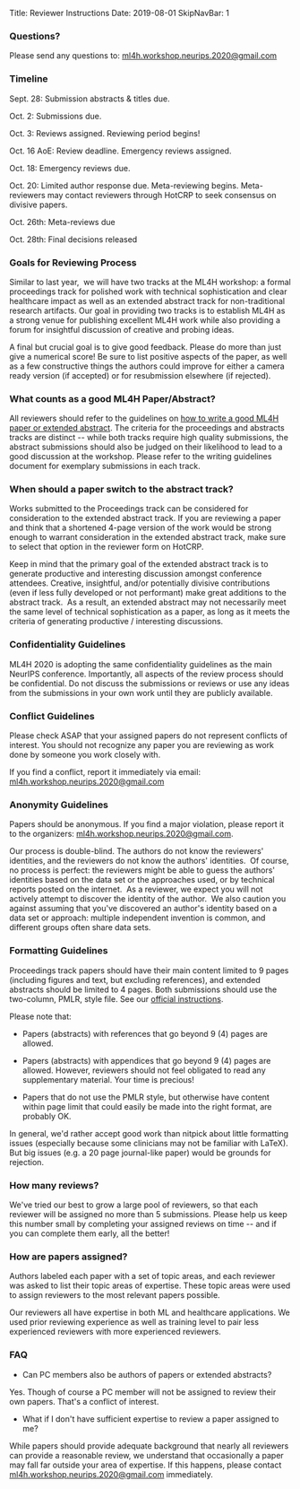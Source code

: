 Title: Reviewer Instructions
Date: 2019-08-01
SkipNavBar: 1

### Questions?

Please send any questions to: ml4h.workshop.neurips.2020@gmail.com 

### Timeline

Sept. 28: Submission abstracts & titles due. 

Oct. 2: Submissions due.

Oct. 3: Reviews assigned. Reviewing period begins!

Oct. 16 AoE: Review deadline. Emergency reviews assigned.

Oct. 18: Emergency reviews due.

Oct. 20: Limited author response due. Meta-reviewing begins. Meta-reviewers may contact reviewers through HotCRP to seek consensus on divisive papers.

Oct. 26th: Meta-reviews due

Oct. 28th: Final decisions released

### Goals for Reviewing Process

Similar to last year,  we will have two tracks at the ML4H workshop: a formal proceedings track for polished work with technical sophistication and clear healthcare impact as well as an extended abstract track for non-traditional research artifacts. Our goal in providing two tracks is to establish ML4H as a strong venue for publishing excellent ML4H work while also providing a forum for insightful discussion of creative and probing ideas.

A final but crucial goal is to give good feedback. Please do more than just give a numerical score! Be sure to list positive aspects of the paper, as well as a few constructive things the authors could improve for either a camera ready version (if accepted) or for resubmission elsewhere (if rejected).

### What counts as a good ML4H Paper/Abstract?

All reviewers should refer to the guidelines on [how to write a good ML4H paper or extended abstract](https://ml4health.github.io/2020/pages/writing-guidelines.html). The criteria for the proceedings and abstracts tracks are distinct -- while both tracks require high quality submissions, the abstract submissions should also be judged on their likelihood to lead to a good discussion at the workshop. Please refer to the writing guidelines document for exemplary submissions in each track.

### When should a paper switch to the abstract track? 

Works submitted to the Proceedings track can be considered for consideration to the extended abstract track. If you are reviewing a paper and think that a shortened 4-page version of the work would be strong enough to warrant consideration in the extended abstract track, make sure to select that option in the reviewer form on HotCRP.

Keep in mind that the primary goal of the extended abstract track is to generate productive and interesting discussion amongst conference attendees. Creative, insightful, and/or potentially divisive contributions (even if less fully developed or not performant) make great additions to the abstract track.  As a result, an extended abstract may not necessarily meet the same level of technical sophistication as a paper, as long as it meets the criteria of generating productive / interesting discussions.

### Confidentiality Guidelines

ML4H 2020 is adopting the same confidentiality guidelines as the main NeurIPS conference. Importantly, all aspects of the review process should be confidential. Do not discuss the submissions or reviews or use any ideas from the submissions in your own work until they are publicly available.

### Conflict Guidelines

Please check ASAP that your assigned papers do not represent conflicts of interest. You should not recognize any paper you are reviewing as work done by someone you work closely with.

If you find a conflict, report it immediately via email: <ml4h.workshop.neurips.2020@gmail.com>

### Anonymity Guidelines

Papers should be anonymous. If you find a major violation, please report it to the organizers: ml4h.workshop.neurips.2020@gmail.com.

Our process is double-blind. The authors do not know the reviewers' identities, and the reviewers do not know the authors' identities.  Of course, no process is perfect: the reviewers might be able to guess the authors' identities based on the data set or the approaches used, or by technical reports posted on the internet.  As a reviewer, we expect you will not actively attempt to discover the identity of the author.  We also caution you against assuming that you've discovered an author's identity based on a data set or approach: multiple independent invention is common, and different groups often share data sets. 

### Formatting Guidelines

Proceedings track papers should have their main content limited to 9 pages (including figures and text, but excluding references), and extended abstracts should be limited to 4 pages. Both submissions should use the two-column, PMLR, style file. See our [official instructions](https://ml4health.github.io/2020/pages/call-for-participation.html).

Please note that:

-   Papers (abstracts) with references that go beyond 9 (4) pages are allowed.

-   Papers (abstracts) with appendices that go beyond 9 (4) pages are allowed. However, reviewers should not feel obligated to read any supplementary material. Your time is precious!

-   Papers that do not use the PMLR style, but otherwise have content within page limit that could easily be made into the right format, are probably OK.

In general, we'd rather accept good work than nitpick about little formatting issues (especially because some clinicians may not be familiar with LaTeX). But big issues (e.g. a 20 page journal-like paper) would be grounds for rejection.

### How many reviews?

We've tried our best to grow a large pool of reviewers, so that each reviewer will be assigned no more than 5 submissions. Please help us keep this number small by completing your assigned reviews on time -- and if you can complete them early, all the better!

### How are papers assigned?

Authors labeled each paper with a set of topic areas, and each reviewer was asked to list their topic areas of expertise. These topic areas were used to assign reviewers to the most relevant papers possible.

Our reviewers all have expertise in both ML and healthcare applications. We used prior reviewing experience as well as training level to pair less experienced reviewers with more experienced reviewers.

### FAQ

-   Can PC members also be authors of papers or extended abstracts?

Yes. Though of course a PC member will not be assigned to review their own papers. That's a conflict of interest.

-   What if I don't have sufficient expertise to review a paper assigned to me?

While papers should provide adequate background that nearly all reviewers can provide a reasonable review, we understand that occasionally a paper may fall far outside your area of expertise. If this happens, please contact ml4h.workshop.neurips.2020@gmail.com immediately.
